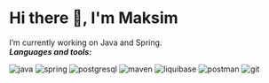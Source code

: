 # Hi there 👋, I'm Maksim

<!--
**Manikgog/Manikgog** is a ✨ _special_ ✨ repository because its `README.md` (this file) appears on your GitHub profile.

Here are some ideas to get you started:

- 🔭 I’m currently working on ...
- 🌱 I’m currently learning ...
- 👯 I’m looking to collaborate on ...
- 🤔 I’m looking for help with ...
- 💬 Ask me about ...
- 📫 How to reach me: ...
- 😄 Pronouns: ...
- ⚡ Fun fact: ...
-->
I’m currently working on Java and Spring.    
***Languages and tools:***

![java](https://github.com/user-attachments/assets/6761eca7-0800-4782-9660-e3a5a9df3579)
![spring](https://github.com/user-attachments/assets/c18aa536-de36-43f2-bd3f-d3c0013b26ad)
![postgresql](https://github.com/user-attachments/assets/0f3c6c91-3b11-44c2-ad28-bf49cebceec7)
![maven](https://github.com/user-attachments/assets/a8375103-5e93-4d62-88d2-161397483f01)
![liquibase](https://github.com/user-attachments/assets/380094b0-57cb-49c7-8fac-061c81748979)
![postman](https://github.com/user-attachments/assets/c82ff0fd-b0b7-4ee8-bd67-caccaf977414)
![git](https://github.com/user-attachments/assets/df2da32b-d487-4092-9d3a-952b3a26662f)



